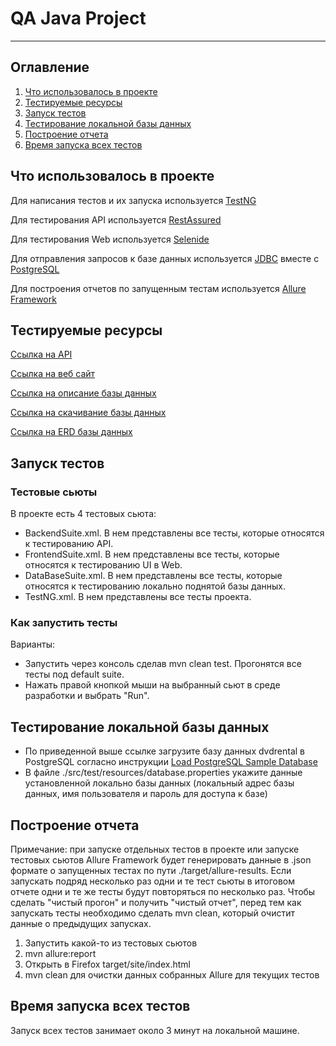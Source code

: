 # QA Java Project

-----

## Оглавление
1. [Что использовалось в проекте](#что-использовалось-в-проекте)
2. [Тестируемые ресурсы](#тестируемые-ресурсы)
3. [Запуск тестов](#запуск-тестов)
4. [Тестирование локальной базы данных](#тестирование-локальной-базы-данных)
5. [Построение отчета](#построение-отчета)
6. [Время запуска всех тестов](#время-запуска-всех-тестов)

## Что использовалось в проекте

Для написания тестов и их запуска используется [TestNG](https://testng.org/doc/)

Для тестирования API используется [RestAssured](https://rest-assured.io)

Для тестирования Web используется [Selenide](https://ru.selenide.org)

Для отправления запросов к базе данных используется
[JDBC](https://docs.oracle.com/javase/8/docs/technotes/guides/jdbc/) вместе с 
[PostgreSQL](https://www.postgresql.org)

Для построения отчетов по запущенным тестам используется
[Allure Framework](https://docs.qameta.io/allure/)

## Тестируемые ресурсы

[Ссылка на API](https://reqres.in)

[Ссылка на веб сайт](https://opensource-demo.orangehrmlive.com/web/index.php/auth/login)

[Ссылка на описание базы данных](https://www.postgresqltutorial.com/postgresql-getting-started/postgresql-sample-database/)

[Ссылка на скачивание базы данных](https://www.postgresqltutorial.com/wp-content/uploads/2019/05/dvdrental.zip)

[Ссылка на ERD базы данных](https://www.postgresqltutorial.com/wp-content/uploads/2018/03/printable-postgresql-sample-database-diagram.pdf)

## Запуск тестов

### Тестовые сьюты

В проекте есть 4 тестовых сьюта:

* BackendSuite.xml. В нем представлены все тесты, которые относятся к
тестированию API.
* FrontendSuite.xml. В нем представлены все тесты, которые относятся к 
тестированию UI в Web.
* DataBaseSuite.xml. В нем представлены все тесты, которые относятся к
тестированию локально поднятой базы данных.
* TestNG.xml. В нем представлены все тесты проекта.

### Как запустить тесты

Варианты:

* Запустить через консоль сделав mvn clean test. Прогонятся все тесты под default suite.
* Нажать правой кнопкой мыши на выбранный сьют в среде разработки и выбрать "Run".

## Тестирование локальной базы данных

* По приведенной выше ссылке загрузите базу данных dvdrental в 
PostgreSQL согласно инструкции [Load PostgreSQL Sample Database](https://www.postgresqltutorial.com/postgresql-getting-started/load-postgresql-sample-database/)
* В файле ./src/test/resources/database.properties укажите данные установленной локально
базы данных (локальный адрес базы данных, имя пользователя и пароль для доступа к базе)

## Построение отчета

Примечание: при запуске отдельных тестов в проекте или запуске тестовых сьютов Allure Framework
будет генерировать данные в .json формате о запущенных тестах по пути ./target/allure-results.
Если запускать подряд несколько раз одни и те тест сьюты в итоговом отчете одни и те же тесты
будут повторяться по несколько раз. Чтобы сделать "чистый прогон" и получить "чистый отчет", перед
тем как запускать тесты необходимо сделать mvn clean, который очистит данные о предыдущих запусках.

1. Запустить какой-то из тестовых сьютов
2. mvn allure:report
3. Открыть в Firefox target/site/index.html
4. mvn clean для очистки данных собранных Allure для текущих тестов

## Время запуска всех тестов
Запуск всех тестов занимает около 3 минут на локальной машине.